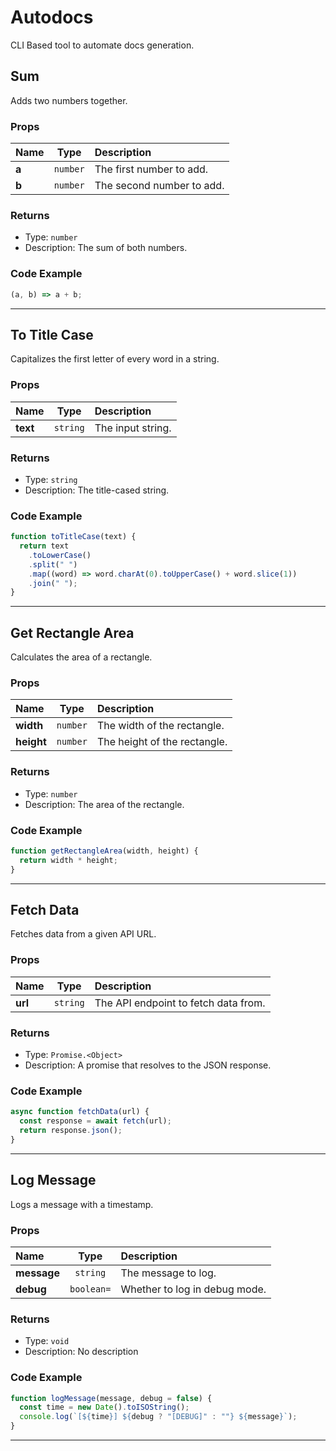 # Autodocs

CLI Based tool to automate docs generation.

## Sum

Adds two numbers together.

### Props

| Name  |   Type   | Description               |
| :---- | :------: | :------------------------ |
| **a** | `number` | The first number to add.  |
| **b** | `number` | The second number to add. |

### Returns

- Type: `number`
- Description: The sum of both numbers.

### Code Example

```js
(a, b) => a + b;
```

---

## To Title Case

Capitalizes the first letter of every word in a string.

### Props

| Name     |   Type   | Description       |
| :------- | :------: | :---------------- |
| **text** | `string` | The input string. |

### Returns

- Type: `string`
- Description: The title-cased string.

### Code Example

```js
function toTitleCase(text) {
  return text
    .toLowerCase()
    .split(" ")
    .map((word) => word.charAt(0).toUpperCase() + word.slice(1))
    .join(" ");
}
```

---

## Get Rectangle Area

Calculates the area of a rectangle.

### Props

| Name       |   Type   | Description                  |
| :--------- | :------: | :--------------------------- |
| **width**  | `number` | The width of the rectangle.  |
| **height** | `number` | The height of the rectangle. |

### Returns

- Type: `number`
- Description: The area of the rectangle.

### Code Example

```js
function getRectangleArea(width, height) {
  return width * height;
}
```

---

## Fetch Data

Fetches data from a given API URL.

### Props

| Name    |   Type   | Description                          |
| :------ | :------: | :----------------------------------- |
| **url** | `string` | The API endpoint to fetch data from. |

### Returns

- Type: `Promise.<Object>`
- Description: A promise that resolves to the JSON response.

### Code Example

```js
async function fetchData(url) {
  const response = await fetch(url);
  return response.json();
}
```

---

## Log Message

Logs a message with a timestamp.

### Props

| Name        |    Type    | Description                   |
| :---------- | :--------: | :---------------------------- |
| **message** |  `string`  | The message to log.           |
| **debug**   | `boolean=` | Whether to log in debug mode. |

### Returns

- Type: `void`
- Description: No description

### Code Example

```js
function logMessage(message, debug = false) {
  const time = new Date().toISOString();
  console.log(`[${time}] ${debug ? "[DEBUG]" : ""} ${message}`);
}
```

---
